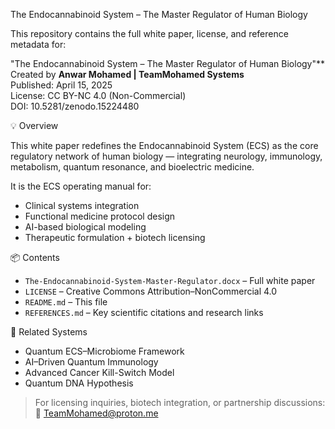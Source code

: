 The Endocannabinoid System – The Master Regulator of Human Biology

This repository contains the full white paper, license, and reference metadata for:

"The Endocannabinoid System – The Master Regulator of Human Biology"**  
Created by **Anwar Mohamed | TeamMohamed Systems**  
Published: April 15, 2025  
License: CC BY-NC 4.0 (Non-Commercial)  
DOI: 10.5281/zenodo.15224480

💡 Overview

This white paper redefines the Endocannabinoid System (ECS) as the core regulatory network of human biology — integrating neurology, immunology, metabolism, quantum resonance, and bioelectric medicine.

It is the ECS operating manual for:
- Clinical systems integration
- Functional medicine protocol design
- AI-based biological modeling
- Therapeutic formulation + biotech licensing

📦 Contents
- `The-Endocannabinoid-System-Master-Regulator.docx` – Full white paper
- `LICENSE` – Creative Commons Attribution–NonCommercial 4.0
- `README.md` – This file
- `REFERENCES.md` – Key scientific citations and research links

🧬 Related Systems
- Quantum ECS–Microbiome Framework
- AI–Driven Quantum Immunology
- Advanced Cancer Kill-Switch Model
- Quantum DNA Hypothesis


> For licensing inquiries, biotech integration, or partnership discussions:  
> 📧 TeamMohamed@proton.me 

